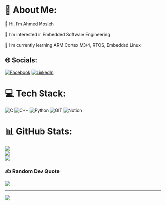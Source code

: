 # 💫 About Me:
👋 Hi, I’m Ahmed Mosleh<br><br>👀 I’m interested in Embedded Software Engineering<br><br>🌱 I’m currently learning ARM Cortex M3/4, RTOS, Embedded Linux


## 🌐 Socials:
[![Facebook](https://img.shields.io/badge/Facebook-%231877F2.svg?logo=Facebook&logoColor=white)](https://facebook.com/https://www.facebook.com/ahmed.mosleh.921677/) [![LinkedIn](https://img.shields.io/badge/LinkedIn-%230077B5.svg?logo=linkedin&logoColor=white)](https://linkedin.com/in/https://www.linkedin.com/in/ahmedmmosleh/) 

# 💻 Tech Stack:
![C](https://img.shields.io/badge/c-%2300599C.svg?style=for-the-badge&logo=c&logoColor=white) ![C++](https://img.shields.io/badge/c++-%2300599C.svg?style=for-the-badge&logo=c%2B%2B&logoColor=white) ![Python](https://img.shields.io/badge/python-3670A0?style=for-the-badge&logo=python&logoColor=ffdd54) ![GIT](https://img.shields.io/badge/Git-fc6d26?style=for-the-badge&logo=git&logoColor=white) ![Notion](https://img.shields.io/badge/Notion-%23000000.svg?style=for-the-badge&logo=notion&logoColor=white)
# 📊 GitHub Stats:
![](https://github-readme-stats.vercel.app/api?username=ahmedmosleh&theme=dark&hide_border=false&include_all_commits=false&count_private=false)<br/>
![](https://github-readme-streak-stats.herokuapp.com/?user=ahmedmosleh&theme=dark&hide_border=false)<br/>
![](https://github-readme-stats.vercel.app/api/top-langs/?username=ahmedmosleh&theme=dark&hide_border=false&include_all_commits=false&count_private=false&layout=compact)

### ✍️ Random Dev Quote
![](https://quotes-github-readme.vercel.app/api?type=horizontal&theme=radical)

---
[![](https://visitcount.itsvg.in/api?id=ahmedmosleh&icon=0&color=0)](https://visitcount.itsvg.in)

<!-- Proudly created with GPRM ( https://gprm.itsvg.in ) -->
